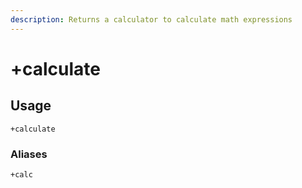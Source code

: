 ```yaml
---
description: Returns a calculator to calculate math expressions
---
```


# +calculate

## Usage
```
+calculate
```

### Aliases
```
+calc
```
